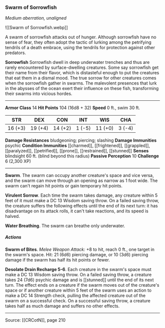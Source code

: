 ### Swarm of Sorrowfish
_Medium aberration, unaligned_

![[Swarm of Sorrowfish.webp]]

A swarm of sorrowfish attacks out of hunger. Although sorrowfish have no sense of fear, they often adopt the tactic of lurking among the petrifying tendrils of a death embrace, using the tendrils for protection against other predators.


**Sorrowfish** Sorrowfish dwell in deep underwater trenches and thus are rarely encountered by surface-dwelling creatures. Some say sorrowfish get their name from their flavor, which is distasteful enough to put the creatures that eat them in a dismal mood. The true sorrow for other creatures comes when the sorrowfish gather in swarms. The malevolent presences that lurk in the abysses of the ocean exert their influence on these fish, transforming their swarms into vicious hordes.





---

**Armor Class** 14
**Hit Points** 104 (16d8 + 32)
**Speed** 0 ft., swim 30 ft.

| STR     | DEX     | CON     | INT     | WIS     | CHA     |
|---------|---------|---------|---------|---------|---------|
| 16 (+3) | 19 (+4) | 14 (+2) | 1 (-5) | 11 (+0) | 3 (-4) |

**Damage Resistances** bludgeoning; piercing; slashing
**Damage Immunities** psychic
**Condition Immunities** [[charmed]], [[frightened]], [[grappled]], [[paralyzed]], [[petrified]], [[prone]], [[restrained]], [[stunned]]
**Senses** blindsight 60 ft. (blind beyond this radius)
**Passive Perception** 10
**Challenge** 6 (2,300 XP)

---

**Swarm**. The swarm can occupy another creature's space and vice versa, and the swarm can move through an opening as narrow as 1 foot wide. The swarm can't regain hit points or gain temporary hit points.

**Virulent Sorrow**. Each time the swarm takes damage, any creature within 5 feet of it must make a DC 13 Wisdom saving throw. On a failed saving throw, the creature suffers the following effects until the end of its next turn: it has disadvantage on its attack rolls, it can't take reactions, and its speed is halved.

**Water Breathing**. The swarm can breathe only underwater.

##### Actions
**Swarm of Bites**. _Melee Weapon Attack:_ +8 to hit, reach 0 ft., one target in the swarm's space. Hit: 21 (6d6) piercing damage, or 10 (3d6) piercing damage if the swarm has half its hit points or fewer.

**Desolate Drain Recharge 5-6**. Each creature in the swarm's space must make a DC 13 Wisdom saving throw. On a failed saving throw, a creature takes 24 (7d6) psychic damage and is [[stunned]] until the end of its next turn. The effect ends on a creature if the swarm moves out of the creature's space or if another creature within 5 feet of the swarm uses an action to make a DC 14 Strength check, pulling the affected creature out of the swarm on a successful check. On a successful saving throw, a creature takes half as much damage and suffers no other effects.


---

Source: [[CRCotN]], page 210